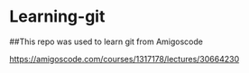 # Learning-git

##This repo was used to learn git from Amigoscode


https://amigoscode.com/courses/1317178/lectures/30664230

